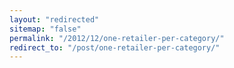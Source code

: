 ```yaml
---
layout: "redirected"
sitemap: "false"
permalink: "/2012/12/one-retailer-per-category/"
redirect_to: "/post/one-retailer-per-category/"
---
```




